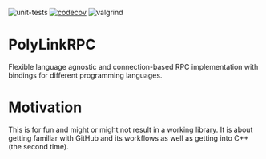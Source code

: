 ![unit-tests](https://github.com/ChristophervonKlitzing/PolyLinkRPC/actions/workflows/run-tests.yml/badge.svg?branch=main)
[![codecov](https://codecov.io/github/ChristophervonKlitzing/PolyLinkRPC/graph/badge.svg?token=YY1PC4OVSO)](https://codecov.io/github/ChristophervonKlitzing/PolyLinkRPC)
![valgrind](https://github.com/ChristophervonKlitzing/PolyLinkRPC/actions/workflows/run-valgrind.yml/badge.svg?branch=main)

# PolyLinkRPC
Flexible language agnostic and connection-based RPC implementation with bindings for different programming languages.

# Motivation
This is for fun and might or might not result in a working library. It is about getting familiar with GitHub and its workflows
as well as getting into C++ (the second time).
